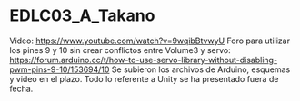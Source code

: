 # EDLC03_A_Takano
Video: https://www.youtube.com/watch?v=9wqibBtvwyU
Foro para utilizar los pines 9 y 10 sin crear conflictos entre Volume3 y servo: https://forum.arduino.cc/t/how-to-use-servo-library-without-disabling-pwm-pins-9-10/153694/10
Se subieron los archivos de Arduino, esquemas y video en el plazo. Todo lo referente a Unity se ha presentado fuera de fecha. 
